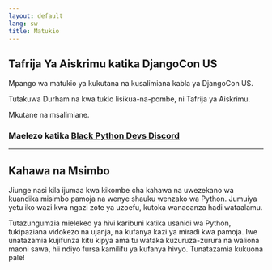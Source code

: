 ```yaml
---
layout: default
lang: sw
title: Matukio
---
```


## Tafrija Ya Aiskrimu katika DjangoCon US

Mpango wa matukio ya kukutana na kusalimiana kabla ya DjangoCon US.

Tutakuwa Durham na kwa tukio lisikua-na-pombe, ni Tafrija ya Aiskrimu.

Mkutane na msalimiane.

### Maelezo katika [Black Python Devs Discord](https://discord.gg/kkGBdgAb?event=1099928131705507992)

---

## Kahawa na Msimbo

Jiunge nasi kila ijumaa kwa kikombe cha kahawa na uwezekano wa kuandika misimbo pamoja na wenye shauku wenzako wa Python. Jumuiya yetu iko wazi kwa ngazi zote ya uzoefu, kutoka wanaoanza hadi wataalamu.

Tutazungumzia mielekeo ya hivi karibuni katika usanidi wa Python, tukipaziana vidokezo na ujanja, na kufanya kazi ya miradi kwa pamoja. Iwe unatazamia kujifunza kitu kipya ama tu wataka kuzuruza-zurura na waliona maoni sawa, hii ndiyo fursa kamilifu ya kufanya hivyo. Tunatazamia kukuona pale!
